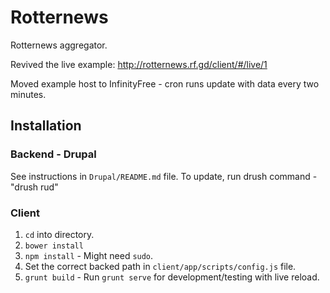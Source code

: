 # Rotternews
Rotternews aggregator.

Revived the live example: http://rotternews.rf.gd/client/#/live/1

Moved example host to InfinityFree - cron runs update with data every two minutes.

## Installation

### Backend - Drupal
See instructions in ``Drupal/README.md`` file.
To update, run drush command - "drush rud"

### Client
1. ``cd`` into directory.
2. ``bower install``
3. ``npm install`` - Might need ``sudo``.
4. Set the correct backed path in ``client/app/scripts/config.js`` file. 
5. ``grunt build`` - Run ``grunt serve`` for development/testing with live reload.
